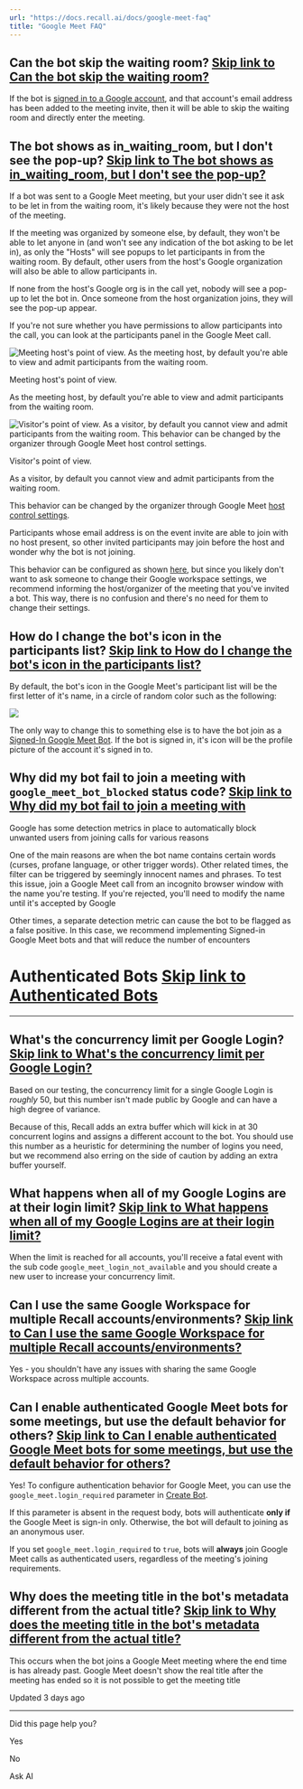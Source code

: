 ```yaml
---
url: "https://docs.recall.ai/docs/google-meet-faq"
title: "Google Meet FAQ"
---
```


## Can the bot skip the waiting room?   [Skip link to Can the bot skip the waiting room?](https://docs.recall.ai/docs/google-meet-faq\#can-the-bot-skip-the-waiting-room)

If the bot is [signed in to a Google account](https://docs.recall.ai/reference/google-meet-login-getting-started), and that account's email address has been added to the meeting invite, then it will be able to skip the waiting room and directly enter the meeting.

## The bot shows as in\_waiting\_room, but I don't see the pop-up?   [Skip link to The bot shows as in_waiting_room, but I don't see the pop-up?](https://docs.recall.ai/docs/google-meet-faq\#the-bot-shows-as-in_waiting_room-but-i-dont-see-the-pop-up)

If a bot was sent to a Google Meet meeting, but your user didn't see it ask to be let in from the waiting room, it's likely because they were not the host of the meeting.

If the meeting was organized by someone else, by default, they won't be able to let anyone in (and won't see any indication of the bot asking to be let in), as only the "Hosts" will see popups to let participants in from the waiting room. By default, other users from the host's Google organization will also be able to allow participants in.

If none from the host's Google org is in the call yet, nobody will see a pop-up to let the bot in. Once someone from the host organization joins, they will see the pop-up appear.

If you're not sure whether you have permissions to allow participants into the call, you can look at the participants panel in the Google Meet call.

![Meeting host's point of view.   As the meeting host, by default you're able to view and admit participants from the waiting room.](https://files.readme.io/ea48e720680eb2f9c5e54d09446cb243d01e63a4bb2fd1f78937576a7f09cc92-CleanShot_2025-07-17_at_09.55.20.png)

Meeting host's point of view.

As the meeting host, by default you're able to view and admit participants from the waiting room.

![Visitor's point of view.   As a visitor, by default you cannot view and admit participants from the waiting room.   This behavior can be changed by the organizer through Google Meet [host control settings](https://support.google.com/meet/answer/16229038?hl=en&co=GENIE.Platform%3DDesktop).](https://files.readme.io/12cae6ba1fb3d45aaacffeecfe458db0f20e4dc0c4669a02370295527f4b9ba7-CleanShot_2025-07-17_at_10.00.59.png)

Visitor's point of view.

As a visitor, by default you cannot view and admit participants from the waiting room.

This behavior can be changed by the organizer through Google Meet [host control settings](https://support.google.com/meet/answer/16229038?hl=en&co=GENIE.Platform%3DDesktop).

Participants whose email address is on the event invite are able to join with no host present, so other invited participants may join before the host and wonder why the bot is not joining.

This behavior can be configured as shown [here](https://support.google.com/a/answer/13722774?hl=en), but since you likely don't want to ask someone to change their Google workspace settings, we recommend informing the host/organizer of the meeting that you've invited a bot. This way, there is no confusion and there's no need for them to change their settings.

## How do I change the bot's icon in the participants list?   [Skip link to How do I change the bot's icon in the participants list?](https://docs.recall.ai/docs/google-meet-faq\#how-do-i-change-the-bots-icon-in-the-participants-list)

By default, the bot's icon in the Google Meet's participant list will be the first letter of it's name, in a circle of random color such as the following:

![](https://files.readme.io/b6dba0a-CleanShot_2024-06-04_at_15.48.432x.png)

The only way to change this to something else is to have the bot join as a [Signed-In Google Meet Bot](https://docs.recall.ai/docs/google-meet-login-getting-started). If the bot is signed in, it's icon will be the profile picture of the account it's signed in to.

## Why did my bot fail to join a meeting with `google_meet_bot_blocked` status code?   [Skip link to Why did my bot fail to join a meeting with ](https://docs.recall.ai/docs/google-meet-faq\#why-did-my-bot-fail-to-join-a-meeting-with-google_meet_bot_blocked-status-code)

Google has some detection metrics in place to automatically block unwanted users from joining calls for various reasons

One of the main reasons are when the bot name contains certain words (curses, profane language, or other trigger words). Other related times, the filter can be triggered by seemingly innocent names and phrases. To test this issue, join a Google Meet call from an incognito browser window with the name you're testing. If you're rejected, you'll need to modify the name until it's accepted by Google

Other times, a separate detection metric can cause the bot to be flagged as a false positive. In this case, we recommend implementing Signed-in Google Meet bots and that will reduce the number of encounters

# Authenticated Bots   [Skip link to Authenticated Bots](https://docs.recall.ai/docs/google-meet-faq\#authenticated-bots)

* * *

## What's the concurrency limit per Google Login?   [Skip link to What's the concurrency limit per Google Login?](https://docs.recall.ai/docs/google-meet-faq\#whats-the-concurrency-limit-per-google-login)

Based on our testing, the concurrency limit for a single Google Login is _roughly_ 50, but this number isn't made public by Google and can have a high degree of variance.

Because of this, Recall adds an extra buffer which will kick in at 30 concurrent logins and assigns a different account to the bot. You should use this number as a heuristic for determining the number of logins you need, but we recommend also erring on the side of caution by adding an extra buffer yourself.

## What happens when all of my Google Logins are at their login limit?   [Skip link to What happens when all of my Google Logins are at their login limit?](https://docs.recall.ai/docs/google-meet-faq\#what-happens-when-all-of-my-google-logins-are-at-their-login-limit)

When the limit is reached for all accounts, you'll receive a fatal event with the sub code `google­_meet­_login­_not­_available` and you should create a new user to increase your concurrency limit.

## Can I use the same Google Workspace for multiple Recall accounts/environments?   [Skip link to Can I use the same Google Workspace for multiple Recall accounts/environments?](https://docs.recall.ai/docs/google-meet-faq\#can-i-use-the-same-google-workspace-for-multiple-recall-accountsenvironments)

Yes - you shouldn't have any issues with sharing the same Google Workspace across multiple accounts.

## Can I enable authenticated Google Meet bots for some meetings, but use the default behavior for others?   [Skip link to Can I enable authenticated Google Meet bots for some meetings, but use the default behavior for others?](https://docs.recall.ai/docs/google-meet-faq\#can-i-enable-authenticated-google-meet-bots-for-some-meetings-but-use-the-default-behavior-for-others)

Yes! To configure authentication behavior for Google Meet, you can use the `google_meet.login_required` parameter in [Create Bot](https://docs.recall.ai/reference/bot_create).

If this parameter is absent in the request body, bots will authenticate **only if** the Google Meet is sign-in only. Otherwise, the bot will default to joining as an anonymous user.

If you set `google_meet.login_required` to `true`, bots will **always** join Google Meet calls as authenticated users, regardless of the meeting's joining requirements.

## Why does the meeting title in the bot's metadata different from the actual title?   [Skip link to Why does the meeting title in the bot's metadata different from the actual title?](https://docs.recall.ai/docs/google-meet-faq\#why-does-the-meeting-title-in-the-bots-metadata-different-from-the-actual-title)

This occurs when the bot joins a Google Meet meeting where the end time is has already past. Google Meet doesn't show the real title after the meeting has ended so it is not possible to get the meeting title

Updated 3 days ago

* * *

Did this page help you?

Yes

No

Ask AI